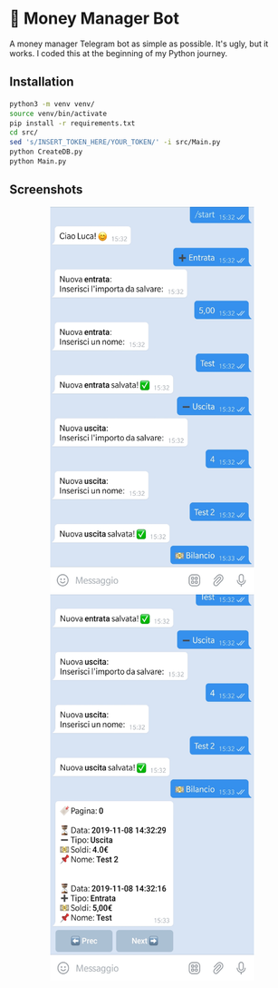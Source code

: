 # 🧾 Money Manager Bot
A money manager Telegram bot as simple as possible. It's ugly, but it works. I coded this at the beginning of my Python journey.

## Installation
```bash
python3 -m venv venv/
source venv/bin/activate
pip install -r requirements.txt
cd src/
sed 's/INSERT_TOKEN_HERE/YOUR_TOKEN/' -i src/Main.py
python CreateDB.py
python Main.py
```

## Screenshots
<p align="center">
    <img src="images/screenshot-1.jpg" width="360" height="680">
    <img src="images/screenshot-2.jpg" width="360" height="680">
</p>